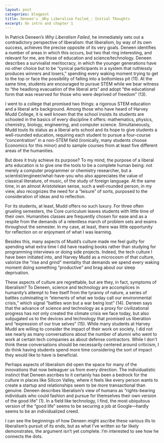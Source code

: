 ```yaml
---
layout: post
categories: blogpost
title: Deneen's _Why Liberalism Failed_: Initial Thoughts
excerpt: On intro and chapter 1
---
```


In Patrick Deneen’s _Why Liberalism Failed_, he immediately sets out a contradictory perspective of liberalism: that liberalism, by way of its own success, achieves 
the precise opposite of its very goals. Deneen identifies a number of areas in which this occurs, but two that ring interesting, and relevant for me, are those of 
education and science/technology. Deneen describes a survivalist meritocracy, in which the younger generations have no other choice but to be “cynical participants 
in a system that ruthlessly produces winners and losers,” spending every waking moment trying to get to the top or face the possibility of falling into a bottomless 
pit (11). At the same time, students are encouraged to pursue STEM while we bear witness to “the headlong evacuation of the liberal arts” and adopt “the educational 
form that was reserved for those who were deprived of freedom” (13).
  
I went to a college that promised two things: a rigorous STEM education and a liberal arts background. Among those who have heard of Harvey Mudd College, it is well 
known that the school insists its students are schooled in the basics of every discipline it offers: mathematics, physics, chemistry, biology, engineering, and 
computer science. Simultaneously, Mudd touts its status as a liberal arts school and its hope to give students a well-rounded education, requiring each student to 
pursue a four-course “concentration” in a non-STEM field (ironically, many students choose Economics for this minor) and to sample courses from at least five 
different areas of the humanities. 

But does it truly achieve its purpose? To my mind, the purpose of a liberal arts education is to give one the tools to be a complete human being: not merely a 
computer programmer or chemistry researcher, but a scientist/engineer/what-have-you who also appreciates the value of classical literature, of music, of the study 
of foreign language. At the same time, in an almost Aristotelean sense, such a well-rounded person, in my view, also recognizes the need for a “leisure” of sorts, 
purposed to the consideration of ideas and to reflection. 
	
For its students, at least, Mudd offers no such luxury. For three often grueling semesters, the Core curriculum leaves students with little time of their own. 
Humanities classes are frequently chosen for ease and as a respite from the demands of a relentless march of problem sets and exams throughout the semester. In my 
case, at least, there was little opportunity for reflection on or enjoyment of what I was learning. 

Besides this, many aspects of Mudd’s culture made me feel guilty for spending what extra time I did have reading books rather than studying for programming 
interviews or doing side projects. Indeed, the tech culture I have been initiated into, and Harvey Mudd as a microcosm of that culture, valorize the “rise and 
grind” mentality that demands we spend every waking moment doing something “productive” and brag about our sleep deprivation. 

These aspects of culture are regrettable, but are they, in fact, symptoms of liberalism? To Deneen, science and technology are accomplices in humanity’s attempt to 
free itself from the tyranny of nature, a series of battles culminating in “elements of what we today call our environmental crisis,” which signal “battles won but 
a war being lost” (14). Deneen says that the advance of science and technology as a proxy for civilizational progress has not only created the climate crisis we 
face today, but also subjugated us to the devices and technology that promised us liberation and “expression of our true selves” (15). While many students at 
Harvey Mudd are willing to consider the impact of their work on society, I did not see nearly as many conversations about the number of alumni who went to work at 
certain tech companies as about defense contractors. While I don't think these conversations should be necessarily centered around criticism, I do think having
students spend more time considering the sort of impact they would like to have is beneficial.

Perhaps aspects of liberalism did open the space for many of the innovations that now beleaguer us from every direction. The individualistic instinct that Deneen 
ascribes to it certainly has been a bedrock for the culture in places like Silicon Valley, where it feels like every person wants to create a startup and 
relationships seem to be more transactional than genuine. Deneen describes liberalism’s view of humans as “rights-bearing individuals who could fashion and pursue 
for themselves their own version of the good life” (1). In a field like technology, I find, the most ubiquitous version of the “good life” seems to be securing a 
job at Google—hardly seems to be an individualized creed. 

I can see the beginnings of how Deneen might ascribe these various ills to liberalism’s pursuit of its ends, but as what I’ve written so far likely demonstrates, 
the argument isn’t yet complete. I’m interested to see how he connects the dots. 
